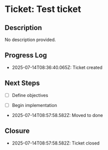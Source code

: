 # Ticket: Test ticket

## Description
No description provided.

## Progress Log
- 2025-07-14T08:36:40.065Z: Ticket created

## Next Steps
- [ ] Define objectives
- [ ] Begin implementation


- 2025-07-14T08:57:58.582Z: Moved to done

## Closure
- 2025-07-14T08:57:58.582Z: Ticket closed
